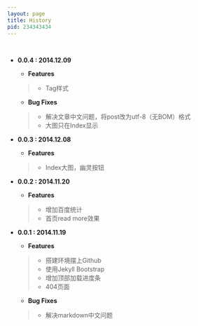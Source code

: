 ```yaml
---
layout: page
title: History
pid: 234343434
---
```

<br/>

- **0.0.4 : 2014.12.09**
    - **Features**
    > - Tag样式
	- **Bug Fixes**
	> - 解决文章中文问题，将post改为utf-8（无BOM）格式
	> - 大图只在Index显示

- **0.0.3 : 2014.12.08**
    - **Features**
    > - Index大图，幽灵按钮
	
- **0.0.2 : 2014.11.20**
    - **Features**
	> - 增加百度统计
	> - 首页read more效果
	
- **0.0.1 : 2014.11.19**
    - **Features**
    > - 搭建环境摆上Github
    > - 使用Jekyll Bootstrap
    > - 增加顶部加载进度条
    > - 404页面
	- **Bug Fixes**
	> - 解决markdown中文问题

